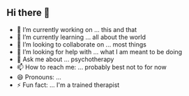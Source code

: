## Hi there 👋


- 🔭 I’m currently working on ... this and that
- 🌱 I’m currently learning ... all about the world
- 👯 I’m looking to collaborate on ... most things
- 🤔 I’m looking for help with ... what I am meant to be doing
- 💬 Ask me about ... psychotherapy
- 📫 How to reach me: ... probably best not to for now
- 😄 Pronouns: ... 
- ⚡ Fun fact: ... I'm a trained therapist

